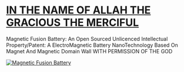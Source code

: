 # [IN THE NAME OF ALLAH THE GRACIOUS THE MERCIFUL](https://www.youtube.com/watch?v=Pzah_H1FmoE)

Magnetic Fusion Battery: An Open Sourced Unlicenced Intellectual Property/Patent: A ElectroMagnetic Battery NanoTechnology Based On Magnet And Magnetic Domain Wall WITH PERMISSION OF THE GOD

[![Magnetic Fusion Battery](https://user-images.githubusercontent.com/8404792/211206967-dbeaf6a5-c5d1-4a3e-9a3d-7eecf0f10a85.png)](https://www.youtube.com/watch?v=Pzah_H1FmoE)
